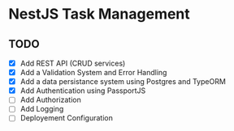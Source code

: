 # NestJS Task Management

## TODO

- [x] Add REST API (CRUD services)
- [x] Add a Validation System and Error Handling
- [x] Add a data persistance system using Postgres and TypeORM
- [x] Add Authentication using PassportJS
- [ ] Add Authorization
- [ ] Add Logging
- [ ] Deployement Configuration

